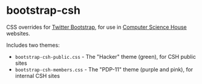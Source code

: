 bootstrap-csh
=============

CSS overrides for [Twitter Bootstrap](http://getbootstrap.com), for use in [Computer Science House](http://csh.rit.edu) websites. 

Includes two themes:
* `bootstrap-csh-public.css` - The "Hacker" theme (green), for CSH public sites
* `bootstrap-csh-members.css` - The "PDP-11" theme (purple and pink), for internal CSH sites
